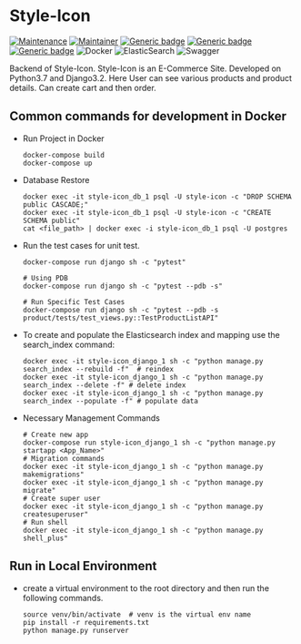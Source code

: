 # Style-Icon

[![Maintenance](https://img.shields.io/badge/Maintained%3F-yes-green.svg)](https://github.com/sharif-42/Style-Icon/graphs/commit-activity)
[![Maintainer](https://img.shields.io/badge/maintainer-Sharif_42-blue.svg)](https://github.com/sharif-42)
[![Generic badge](https://img.shields.io/badge/MadeWith-Python3.7-green.svg)](https://www.python.org/)
[![Generic badge](https://img.shields.io/badge/FrameWork-Django3.2-%230db7ed.svg)](https://docs.djangoproject.com/en/3.2/)
[![Generic badge](https://img.shields.io/badge/FrameWork-DjangoRestFrameWork-red.svg)](https://www.django-rest-framework.org/)
![Docker](https://img.shields.io/badge/docker-%230db7ed.svg?style=for-the-badge&logo=docker&logoColor=white)
![ElasticSearch](https://img.shields.io/badge/-ElasticSearch-005571?style=for-the-badge&logo=elasticsearch)
![Swagger](https://img.shields.io/badge/-Swagger-%23Clojure?style=for-the-badge&logo=swagger&logoColor=white)

Backend of Style-Icon. Style-Icon is an E-Commerce Site. Developed on Python3.7 and Django3.2. Here User can see various
products and product details. Can create cart and then order.

## Common commands for development in Docker

* Run Project in Docker
    ```shell
    docker-compose build
    docker-compose up
    ```
* Database Restore
  ```shell
  docker exec -it style-icon_db_1 psql -U style-icon -c "DROP SCHEMA public CASCADE;"
  docker exec -it style-icon_db_1 psql -U style-icon -c "CREATE SCHEMA public"
  cat <file_path> | docker exec -i style-icon_db_1 psql -U postgres
  ```  
* Run the test cases for unit test.
    ```shell
    docker-compose run django sh -c "pytest"    
    
    # Using PDB
    docker-compose run django sh -c "pytest --pdb -s" 
    
    # Run Specific Test Cases
    docker-compose run django sh -c "pytest --pdb -s product/tests/test_views.py::TestProductListAPI" 
    ```
* To create and populate the Elasticsearch index and mapping use the search_index command:
  ```shell
  docker exec -it style-icon_django_1 sh -c "python manage.py search_index --rebuild -f"  # reindex
  docker exec -it style-icon_django_1 sh -c "python manage.py search_index --delete -f" # delete index
  docker exec -it style-icon_django_1 sh -c "python manage.py search_index --populate -f" # populate data 
   ```
* Necessary Management Commands
  ```shell
  # Create new app
  docker-compose run style-icon_django_1 sh -c "python manage.py startapp <App_Name>"
  # Migration commands
  docker exec -it style-icon_django_1 sh -c "python manage.py makemigrations"
  docker exec -it style-icon_django_1 sh -c "python manage.py migrate"
  # Create super user
  docker exec -it style-icon_django_1 sh -c "python manage.py createsuperuser"
  # Run shell
  docker exec -it style-icon_django_1 sh -c "python manage.py shell_plus"
  ```

## Run in Local Environment

* create a virtual environment to the root directory and then run the following commands.
  ```shell
  source venv/bin/activate  # venv is the virtual env name
  pip install -r requirements.txt
  python manage.py runserver
  ```